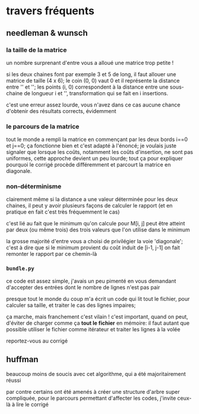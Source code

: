 # travers fréquents

## needleman & wunsch

### la taille de la matrice

un nombre surprenant d'entre vous a alloué une matrice trop petite !

si les deux chaines font par exemple 3 et 5 de long, il faut allouer une matrice
de taille (4 x 6); le coin (0, 0) vaut 0 et il représente la distance entre '' et '';
les points (i, 0) correspondent à la distance entre une sous-chaine de longueur i et '',
transformation qui se fait en i insertions.

c'est une erreur assez lourde, vous n'avez dans ce cas aucune chance d'obtenir des
résultats corrects, évidemment

### le parcours de la matrice

tout le monde a rempli la matrice en commençant par les deux bords i==0 et j==0; ça
fonctionne bien et c'est adapté à l'énoncé; je voulais juste signaler que lorsque les
coûts, notamment les coûts d'insertion, ne sont pas uniformes, cette approche devient un
peu lourde; tout ça pour expliquer pourquoi le corrigé procède différemment et parcourt la
matrice en diagonale.

### non-déterminisme

clairement même si la distance a une valeur déterminée pour les deux chaines, il peut y
avoir plusieurs façons de calculer le rapport
(et en pratique en fait c'est très fréquemment le cas)

c'est lié au fait que le minimum qu'on calcule pour M[i, j] peut être atteint
par deux (ou même trois) des trois valeurs que l'on utilise dans le minimum

la grosse majorité d'entre vous a choisi de privilégier la voie 'diagonale'; c'est à dire
que si le minimum provient du coût induit de [i-1, j-1] on fait remonter le rapport par ce
chemin-là

### `bundle.py`

ce code est assez simple, j'avais un peu pimenté en vous demandant d'accepter des
entrées dont le nombre de lignes n'est pas pair

presque tout le monde du coup m'a écrit un code qui lit tout le fichier, pour calculer sa
taille, et traiter le cas des lignes impaires; 

ça marche, mais franchement c'est vilain ! c'est important, quand on peut, d'éviter de
charger comme ça **tout le fichier** en mémoire: il faut autant que possible utiliser le
fichier comme itérateur et traiter les lignes à la volée

reportez-vous au corrigé

## huffman

beaucoup moins de soucis avec cet algorithme, qui a été majoritairement réussi

par contre certains ont été amenés à créer une structure d'arbre super compliquée, pour le
parcours permettant d'affecter les codes, j'invite ceux-là à lire le corrigé

